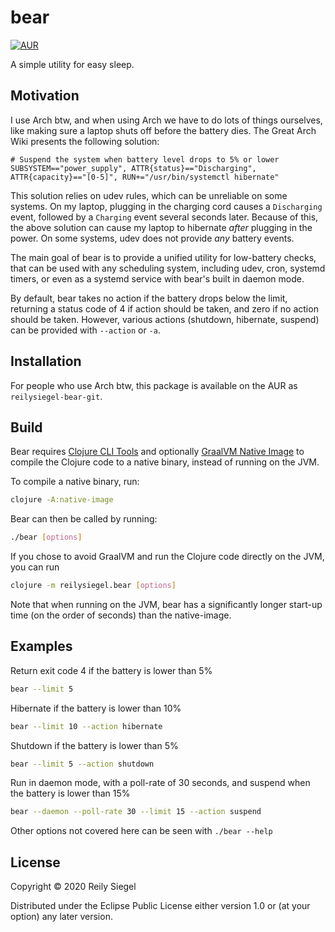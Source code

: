 # bear

[![AUR](https://img.shields.io/badge/AUR-reilysiegel--bear--git-informational?style=for-the-badge&logo=arch-linux)](https://aur.archlinux.org/packages/reilysiegel-bear-git/)

A simple utility for easy sleep.

## Motivation

I use Arch btw, and when using Arch we have to do lots of things ourselves, like
making sure a laptop shuts off before the battery dies. The Great Arch Wiki
presents the following solution:

```
# Suspend the system when battery level drops to 5% or lower
SUBSYSTEM=="power_supply", ATTR{status}=="Discharging", ATTR{capacity}=="[0-5]", RUN+="/usr/bin/systemctl hibernate"
```

This solution relies on udev rules, which can be unreliable on some systems. On
my laptop, plugging in the charging cord causes a `Discharging` event, followed
by a `Charging` event several seconds later. Because of this, the above solution
can cause my laptop to hibernate *after* plugging in the power. On some systems,
udev does not provide *any* battery events.

The main goal of bear is to provide a unified utility for low-battery checks,
that can be used with any scheduling system, including udev, cron, systemd
timers, or even as a systemd service with bear's built in daemon mode.

By default, bear takes no action if the battery drops below the limit, returning
a status code of 4 if action should be taken, and zero if no action should be
taken. However, various actions (shutdown, hibernate, suspend) can be provided
with `--action` or `-a`.

## Installation

For people who use Arch btw, this package is available on the AUR as
`reilysiegel-bear-git`.

## Build

Bear requires [Clojure CLI Tools](https://clojure.org/guides/getting_started)
and optionally [GraalVM Native
Image](https://www.graalvm.org/docs/reference-manual/native-image/) to compile
the Clojure code to a native binary, instead of running on the JVM.

To compile a native binary, run:

```bash
clojure -A:native-image
```

Bear can then be called by running:

```bash
./bear [options]
```

If you chose to avoid GraalVM and run the Clojure code directly on the JVM, you
can run

```bash
clojure -m reilysiegel.bear [options]
```

Note that when running on the JVM, bear has a significantly longer start-up
time (on the order of seconds) than the native-image.

## Examples

Return exit code 4 if the battery is lower than 5%

```bash
bear --limit 5
```

Hibernate if the battery is lower than 10%
```bash
bear --limit 10 --action hibernate
```

Shutdown if the battery is lower than 5%
```bash
bear --limit 5 --action shutdown
```
 
Run in daemon mode, with a poll-rate of 30 seconds, and suspend when the battery
is lower than 15%
```bash
bear --daemon --poll-rate 30 --limit 15 --action suspend
```

Other options not covered here can be seen with `./bear --help`
## License

Copyright © 2020 Reily Siegel

Distributed under the Eclipse Public License either version 1.0 or (at
your option) any later version.
